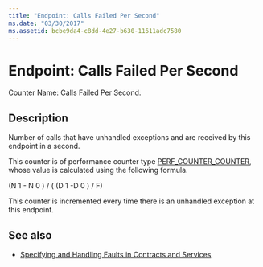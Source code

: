 ```yaml
---
title: "Endpoint: Calls Failed Per Second"
ms.date: "03/30/2017"
ms.assetid: bcbe9da4-c8dd-4e27-b630-11611adc7580
---
```

# Endpoint: Calls Failed Per Second
Counter Name: Calls Failed Per Second.  
  
## Description  
 Number of calls that have unhandled exceptions and are received by this endpoint in a second.  
  
 This counter is of performance counter type [PERF_COUNTER_COUNTER](https://go.microsoft.com/fwlink/?LinkID=94649), whose value is calculated using the following formula.  
  
 (N 1 - N 0 ) / ( (D 1 -D 0 ) / F)  
  
 This counter is incremented every time there is an unhandled exception at this endpoint.  
  
## See also

- [Specifying and Handling Faults in Contracts and Services](../../specifying-and-handling-faults-in-contracts-and-services.md)
